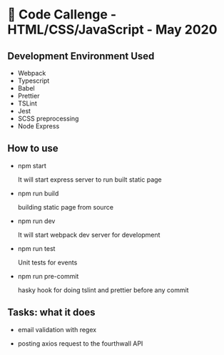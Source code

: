 # 🚀 Code Callenge - HTML/CSS/JavaScript - May 2020


## Development Environment Used

- Webpack
- Typescript
- Babel
- Prettier
- TSLint
- Jest
- SCSS preprocessing
- Node Express


## How to use

- npm start

  It will start express server to run built static page


- npm run build

  building static page from source


- npm run dev

  It will start webpack dev server for development


- npm run test

  Unit tests for events


- npm run pre-commit

  hasky hook for doing tslint and prettier before any commit


## Tasks: what it does

- email validation with regex


- posting axios request to the fourthwall API